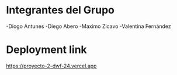 # Integrantes del Grupo

-Diogo Antunes
-Diego Abero
-Maximo Zicavo
-Valentina Fernández

# Deployment link

https://proyecto-2-dwf-24.vercel.app